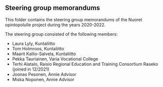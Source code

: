 ## Steering group memorandums

This folder contains the steering group memorandums of the Nuoret opintopolulle project during the years 2020-2022.

The steering group consisted of the following members:
- Laura Lyly, Kuntaliitto
- Tom Holmroos, Kuntaliitto
- Maarit Kallio-Salvela, Kuntaliitto
- Pekka Tauriainen, Varia Vocational College
- Terhi Alatalo, Raisio Regional Education and Training Consortium Raseko (joined in 12/2021)
- Joonas Pesonen, Annie Advisor
- Miska Noponen, Annie Advisor
